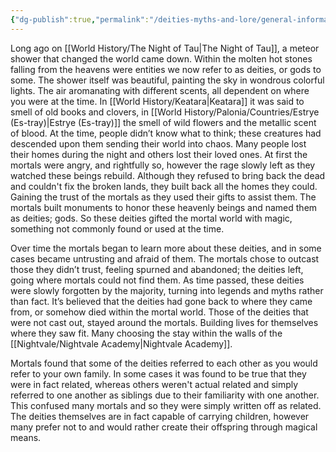 ```yaml
---
{"dg-publish":true,"permalink":"/deities-myths-and-lore/general-information/"}
---
```


Long ago on [[World History/The Night of Tau\|The Night of Tau]], a meteor shower that changed the world came down. Within the molten hot stones falling from the heavens were entities we now refer to as deities, or gods to some. The shower itself was beautiful, painting the sky in wondrous colorful lights. The air aromanating with different scents, all dependent on where you were at the time. In [[World History/Keatara\|Keatara]] it was said to smell of old books and clovers, in [[World History/Palonia/Countries/Estrye (Es-tray)\|Estrye (Es-tray)]] the smell of wild flowers and the metallic scent of blood. At the time, people didn’t know what to think; these creatures had descended upon them sending their world into chaos. Many people lost their homes during the night and others lost their loved ones. At first the mortals were angry, and rightfully so, however the rage slowly left as they watched these beings rebuild. Although they refused to bring back the dead and couldn't fix the broken lands, they built back all the homes they could. Gaining the trust of the mortals as they used their gifts to assist them. The mortals built monuments to honor these heavenly beings and named them as deities; gods. So these deities gifted the mortal world with magic, something not commonly found or used at the time.


Over time the mortals began to learn more about these deities, and in some cases became untrusting and afraid of them. The mortals chose to outcast those they didn’t trust, feeling spurned and abandoned; the deities left, going where mortals could not find them. As time passed, these deities were slowly forgotten by the majority, turning into legends and myths rather than fact. It’s believed that the deities had gone back to where they came from, or somehow died within the mortal world. Those of the deities that were not cast out, stayed around the mortals. Building lives for themselves where they saw fit. Many choosing the stay within the walls of the [[Nightvale/Nightvale Academy\|Nightvale Academy]].


Mortals found that some of the deities referred to each other as you would refer to your own family. In some cases it was found to be true that they were in fact related, whereas others weren't actual related and simply referred to one another as siblings due to their familiarity with one another. This confused many mortals and so they were simply written off as related. The deities themselves are in fact capable of carrying children, however many prefer not to and would rather create their offspring through magical means.